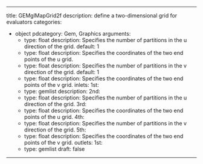 
---
title: GEMglMapGrid2f
description: define a two-dimensional grid for evaluators
categories:
  - object
pdcategory: Gem, Graphics
arguments:
    - type: float
      description: Specifies the number of partitions in the u direction of the grid.
      default: 1
    - type: float
      description: Specifies the coordinates of the two end points of the u grid.
    - type: float
      description: Specifies the number of partitions in the v direction of the grid.
      default: 1
    - type: float
      description: Specifies the coordinates of the two end points of the v grid.
inlets:
  1st:
    - type: gemlist
      description:
  2nd:
    - type: float
      description: Specifies the number of partitions in the u direction of the grid.
  3rd:
    - type: float
      description: Specifies the coordinates of the two end points of the u grid.
  4th:
    - type: float
      description: Specifies the number of partitions in the v direction of the grid.
  5th:
    - type: float
      description: Specifies the coordinates of the two end points of the v grid.
outlets:
  1st:
    - type: gemlist
draft: false
---

